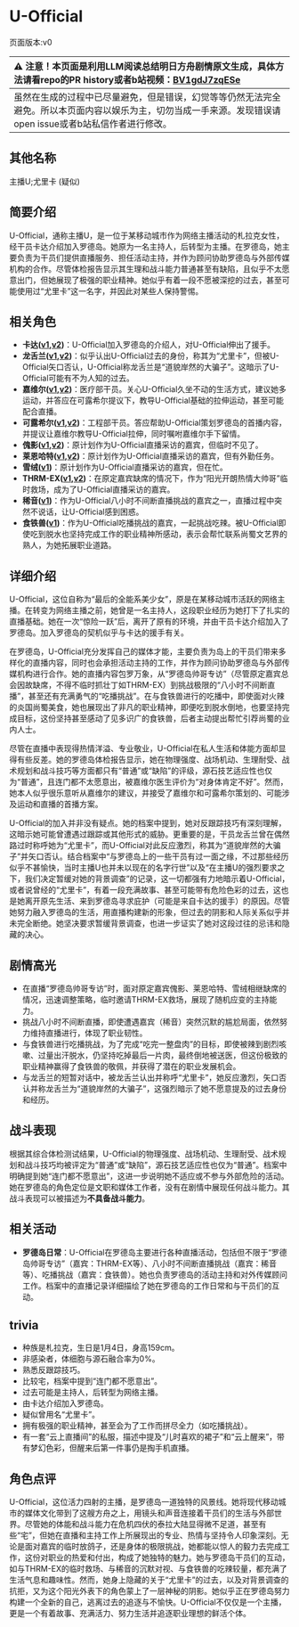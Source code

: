 # U-Official
页面版本:v0
 

| :warning: 注意！本页面是利用LLM阅读总结明日方舟剧情原文生成，具体方法请看repo的PR history或者b站视频：[BV1gdJ7zqESe](https://www.bilibili.com/video/BV1gdJ7zqESe/)         |
|:----------------------------|
| 虽然在生成的过程中已尽量避免，但是错误，幻觉等等仍然无法完全避免。所以本页面内容以娱乐为主，切勿当成一手来源。发现错误请open issue或者b站私信作者进行修改。|



## 其他名称
主播U;尤里卡 (疑似)
## 简要介绍
U-Official，通称主播U，是一位于某移动城市作为网络主播活动的札拉克女性，经干员卡达介绍加入罗德岛。她原为一名主持人，后转型为主播。在罗德岛，她主要负责为干员们提供直播服务、担任活动主持，并作为顾问协助罗德岛与外部传媒机构的合作。尽管体检报告显示其生理和战斗能力普通甚至有缺陷，且似乎不太愿意出门，但她展现了极强的职业精神。她似乎有着一段不愿被深挖的过去，甚至可能使用过“尤里卡”这一名字，并因此对某些人保持警惕。
## 相关角色
-   **卡达([v1](char_328_cammou.md),[v2](../char_v3/char_328_cammou.md))**：U-Official加入罗德岛的介绍人，对U-Official伸出了援手。
-   **龙舌兰([v1](char_486_takila.md),[v2](../char_v3/char_486_takila.md))**：似乎认出U-Official过去的身份，称其为“尤里卡”，但被U-Official矢口否认，U-Official称龙舌兰是“道貌岸然的大骗子”。这暗示了U-Official可能有不为人知的过去。
-   **嘉维尔([v1](char_187_ccheal.md),[v2](../char_v3/char_187_ccheal.md))**：医疗部干员。关心U-Official久坐不动的生活方式，建议她多运动，并答应在可露希尔提议下，教导U-Official基础的拉伸运动，甚至可能配合直播。
-   **可露希尔([v1](extended_char_ke_lu_xi_er.md),[v2](../char_v3/extended_char_ke_lu_xi_er.md))**：工程部干员。答应帮助U-Official策划罗德岛的首播内容，并提议让嘉维尔教导U-Official拉伸，同时嘱咐嘉维尔手下留情。
-   **傀影([v1](char_250_phatom.md),[v2](../char_v3/char_250_phatom.md))**：原计划作为U-Official直播采访的嘉宾，但临时不见了。
-   **莱恩哈特([v1](char_373_lionhd.md),[v2](../char_v3/char_373_lionhd.md))**：原计划作为U-Official直播采访的嘉宾，但有外勤任务。
-   **雪绒([v1](char_466_qanik.md))**：原计划作为U-Official直播采访的嘉宾，但在忙。
-   **THRM-EX([v1](char_376_therex.md),[v2](../char_v3/char_376_therex.md))**：在原定嘉宾缺席的情况下，作为“阳光开朗热情大帅哥”临时救场，成为了U-Official直播采访的嘉宾。
-   **稀音([v1](char_336_folivo.md))**：作为U-Official八小时不间断直播挑战的嘉宾之一，直播过程中突然不说话，让U-Official感到困惑。
-   **食铁兽([v1](char_241_panda.md))**：作为U-Official吃播挑战的嘉宾，一起挑战吃辣。被U-Official即使吃到脱水也坚持完成工作的职业精神所感动，表示会帮忙联系尚蜀文艺界的熟人，为她拓展职业道路。
## 详细介绍
U-Official，这位自称为“最后的全能系美少女”，原是在某移动城市活跃的网络主播。在转变为网络主播之前，她曾是一名主持人，这段职业经历为她打下了扎实的直播基础。她在一次“惊险一跃”后，离开了原有的环境，并由干员卡达介绍加入了罗德岛。加入罗德岛的契机似乎与卡达的援手有关。

在罗德岛，U-Official充分发挥自己的媒体才能，主要负责为岛上的干员们带来多样化的直播内容，同时也会承担活动主持的工作，并作为顾问协助罗德岛与外部传媒机构进行合作。她的直播内容包罗万象，从“罗德岛帅哥专访”（尽管原定嘉宾总会因故缺席，不得不临时抓壮丁如THRM-EX）到挑战极限的“八小时不间断直播”，甚至还有充满勇气的“吃播挑战”。在与食铁兽进行的吃播中，即使面对火辣的炎国尚蜀美食，她也展现出了非凡的职业精神，即便吃到脱水倒地，也要坚持完成目标，这份坚持甚至感动了见多识广的食铁兽，后者主动提出帮忙引荐尚蜀的业内人士。

尽管在直播中表现得热情洋溢、专业敬业，U-Official在私人生活和体能方面却显得有些反差。她的罗德岛体检报告显示，她在物理强度、战场机动、生理耐受、战术规划和战斗技巧等方面都只有“普通”或“缺陷”的评级，源石技艺适应性也仅为“普通”，且连门都不太愿意出，被嘉维尔医生评价为“对身体肯定不好”。然而，她本人似乎很乐意听从嘉维尔的建议，并接受了嘉维尔和可露希尔策划的、可能涉及运动和直播的首播方案。

U-Official的加入并非没有疑点。她的档案中提到，她对反跟踪技巧有深刻理解，这暗示她可能曾遭遇过跟踪或其他形式的威胁。更重要的是，干员龙舌兰曾在偶然路过时称呼她为“尤里卡”，而U-Official对此反应激烈，称其为“道貌岸然的大骗子”并矢口否认。结合档案中“与罗德岛上的一些干员有过一面之缘，不过那些经历似乎不甚愉快，当时主播U也并未以现在的名字行世”以及“在主播U的强烈要求之下，我们决定暂缓对她的背景调查”的记录，这一切都强有力地暗示着U-Official，或者说曾经的“尤里卡”，有着一段充满故事、甚至可能带有危险色彩的过去，这也是她离开原先生活、来到罗德岛寻求庇护（可能是来自卡达的援手）的原因。尽管她努力融入罗德岛的生活，用直播构建新的形象，但过去的阴影和人际关系似乎并未完全断绝。她坚决要求暂缓背景调查，也进一步证实了她对这段过往的忌讳和隐藏的决心。
## 剧情高光
- 在直播“罗德岛帅哥专访”时，面对原定嘉宾傀影、莱恩哈特、雪绒相继缺席的情况，迅速调整策略，临时邀请THRM-EX救场，展现了随机应变的主持能力。
- 挑战八小时不间断直播，即使遭遇嘉宾（稀音）突然沉默的尴尬局面，依然努力维持直播进行，体现了职业韧性。
- 与食铁兽进行吃播挑战，为了完成“吃完一整盘肉”的目标，即使被辣到剧烈咳嗽、过量出汗脱水，仍坚持吃掉最后一片肉，最终倒地被送医，但这份极致的职业精神赢得了食铁兽的敬佩，并获得了潜在的职业发展机会。
- 与龙舌兰的短暂对话中，被龙舌兰认出并称呼“尤里卡”，她反应激烈，矢口否认并称龙舌兰为“道貌岸然的大骗子”，这强烈暗示了她不愿意提及的过去身份和经历。
## 战斗表现
根据其综合体检测试结果，U-Official的物理强度、战场机动、生理耐受、战术规划和战斗技巧均被评定为“普通”或“缺陷”，源石技艺适应性也仅为“普通”。档案中明确提到她“连门都不愿意出”，这进一步说明她不适应或不参与外部危险的活动。她在罗德岛的角色定位是文职和媒体工作者，没有在剧情中展现任何战斗能力。其战斗表现可以被描述为**不具备战斗能力**。
## 相关活动
-   **罗德岛日常**：U-Official在罗德岛主要进行各种直播活动，包括但不限于“罗德岛帅哥专访”（嘉宾：THRM-EX等）、八小时不间断直播挑战（嘉宾：稀音等）、吃播挑战（嘉宾：食铁兽）。她也负责罗德岛的活动主持和对外传媒顾问工作。档案中的直播记录详细描绘了她在罗德岛的工作日常和与干员们的互动。
## trivia
- 种族是札拉克，生日是1月4日，身高159cm。
- 非感染者，体细胞与源石融合率为0%。
- 熟悉反跟踪技巧。
- 比较宅，档案中提到“连门都不愿意出”。
- 过去可能是主持人，后转型为网络主播。
- 由卡达介绍加入罗德岛。
- 疑似曾用名“尤里卡”。
- 拥有极强的职业精神，甚至会为了工作而拼尽全力（如吃播挑战）。
- 有一套“云上直播间”的私服，描述中提及“儿时喜欢的裙子”和“云上醒来”，带有梦幻色彩，但醒来后第一件事仍是掏手机直播。
## 角色点评
U-Official，这位活力四射的主播，是罗德岛一道独特的风景线。她将现代移动城市的媒体文化带到了这艘方舟之上，用镜头和声音连接着干员们的生活与外部世界。尽管她的体能和战斗能力在危机四伏的泰拉大陆显得微不足道，甚至有些“宅”，但她在直播和主持工作上所展现出的专业、热情与坚持令人印象深刻。无论是面对嘉宾的临时放鸽子，还是身体的极限挑战，她都能以惊人的毅力去完成工作，这份对职业的热爱和付出，构成了她独特的魅力。她与罗德岛干员们的互动，如与THRM-EX的临时救场、与稀音的沉默对视、与食铁兽的吃辣较量，都充满了生活气息和趣味性。然而，她身上隐藏的关于“尤里卡”的过去，以及对背景调查的抗拒，又为这个阳光外表下的角色蒙上了一层神秘的阴影。她似乎正在罗德岛努力构建一个全新的自己，逃离过去的追逐与不愉快。U-Official不仅仅是一个主播，更是一个有着故事、充满活力、努力生活并追逐职业理想的鲜活个体。